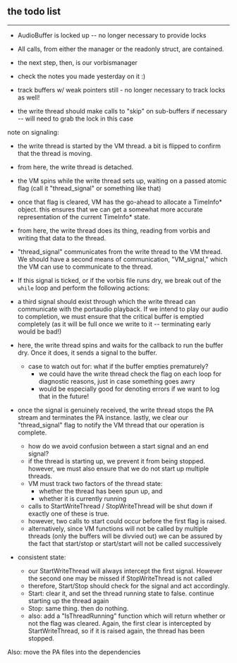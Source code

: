 ## the todo list
---

- AudioBuffer is locked up -- no longer necessary to provide locks
- All calls, from either the manager or the readonly struct, are contained.

- the next step, then, is our vorbismanager
- check the notes you made yesterday on it :)

- track buffers w/ weak pointers still - no longer necessary to track locks as well!
- the write thread should make calls to "skip" on sub-buffers if necessary -- will need to grab the lock in this case

note on signaling:

- the write thread is started by the VM thread. a bit is flipped to confirm that the thread is moving.
- from here, the write thread is detached.
- the VM spins while the write thread sets up, waiting on a passed atomic flag (call it "thread_signal" or something like that)
- once that flag is cleared, VM has the go-ahead to allocate a TimeInfo* object. this ensures that we can get a somewhat more accurate representation of the current TimeInfo* state.

- from here, the write thread does its thing, reading from vorbis and writing that data to the thread.

- "thread_signal" communicates from the write thread to the VM thread. We should have a second means of communication, "VM_signal," which the VM can use to communicate to the thread.

- If this signal is ticked, or if the vorbis file runs dry, we break out of the `while` loop and perform the following actions:

- a third signal should exist through which the write thread can communicate with the portaudio playback. If we intend to play our audio to completion, we must ensure that the critical buffer is emptied completely (as it will be full once we write to it -- terminating early would be bad!)

- here, the write thread spins and waits for the callback to run the buffer dry. Once it does, it sends a signal to the buffer.
  - case to watch out for: what if the buffer empties prematurely?
    - we could have the write thread check the flag on each loop for diagnostic reasons, just in case something goes awry
    - would be especially good for denoting errors if we want to log that in the future!

- once the signal is genuinely received, the write thread stops the PA stream and terminates the PA instance. lastly, we clear our "thread_signal" flag to notify the VM thread that our operation is complete.
  - how do we avoid confusion between a start signal and an end signal?
  - if the thread is starting up, we prevent it from being stopped. however, we must also ensure that we do not start up multiple threads.
  - VM must track two factors of the thread state: 
    - whether the thread has been spun up, and
    - whether it is currently running
  - calls to StartWriteThread / StopWriteThread will be shut down if exactly one of these is true.
  - however, two calls to start could occur before the first flag is raised.
  - alternatively, since VM functions will not be called by multiple threads (only the buffers will be divvied out) we can be assured by the fact that start/stop or start/start will not be called successively
- consistent state:
  - our StartWriteThread will always intercept the first signal. However the second one may be missed if StopWriteThread is not called
  - therefore, Start/Stop should check for the signal and act accordingly.
  - Start: clear it, and set the thread running state to false. continue starting up the thread again
  - Stop: same thing. then do nothing.
  - also: add a "IsThreadRunning" function which will return whether or not the flag was cleared. Again, the first clear is intercepted by StartWriteThread, so if it is raised again, the thread has been stopped.
  
Also: move the PA files into the dependencies
